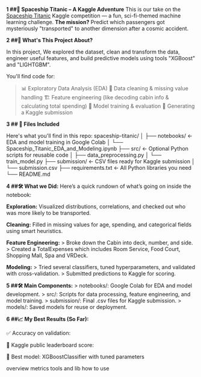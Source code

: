 **1 ##🚀 Spaceship Titanic – A Kaggle Adventure**
  This is our take on the [Spaceship Titanic](https://www.kaggle.com/competitions/spaceship-titanic) Kaggle competition — a fun, sci-fi-themed machine learning challenge.
  **The mission?**
  Predict which passengers got mysteriously "transported" to another dimension after a cosmic accident. 


**2 ##🌌 What's This Project About?**

 In this project, We explored the dataset, clean and transform the data, engineer useful features, and build predictive models using tools "XGBoost" and "LIGHTGBM".

 You'll find code for:

 > 📊 Exploratory Data Analysis (EDA)
 > 🧹 Data cleaning & missing value handling
 > 🏗️ Feature engineering (like decoding cabin info & calculating total spending)
 > 🤖 Model training & evaluation
 > 📁 Generating a Kaggle submission


**3 ## 📁 Files Included**

Here's what you'll find in this repo:
spaceship-titanic/
│
├── notebooks/ <- EDA and model training in Google Colab
│ └── Spaceship_Titanic_EDA_and_Modeling.ipynb
├── src/ <- Optional Python scripts for reusable code
│ ├── data_preprocessing.py
│ └── train_model.py
├── submission/ <- CSV files ready for Kaggle submission
│ └── submission.csv
├── requirements.txt <- All Python libraries you need
└── README.md 

**4 ##🛠️ What we Did:**
   Here’s a quick rundown of what’s going on inside the notebook:

   **Exploration:** Visualized distributions, correlations, and checked out who was more likely to be transported.
  
   **Cleaning:** Filled in missing values for age, spending, and categorical fields using smart heuristics.

   **Feature Engineering:**
    > Broke down the Cabin into deck, number, and side.
    > Created a TotalExpenses which includes Room Service, Food Court, Shopping Mall, Spa and VRDeck.

   **Modeling:**
    > Tried several classifiers, tuned hyperparameters, and validated with cross-validation.
    > Submitted predictions to Kaggle for scoring.

**5 ##🛠️  Main Components:**
    > notebooks/: Google Colab for EDA and model development.
    > src/: Scripts for data processing, feature engineering, and model training.
    > submission/: Final .csv files for Kaggle submission.
    > models/: Saved models for reuse or deployment.

**6 ##📈 My Best Results (So Far):**

   ✅ Accuracy on validation: 

   🏅 Kaggle public leaderboard score: 

   🤖 Best model: XGBoostClassifier with tuned parameters



   overview
   metrics
   tools and lib
   how to use




